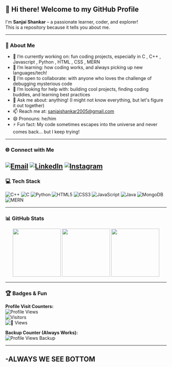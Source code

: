 ## 👋 Hi there! Welcome to my GitHub Profile

I'm **Sanjai Shankar**  – a passionate learner, coder, and explorer!  
This is a repository because it tells you about me.

---

### 🚀 About Me

- 🔭 I’m currently working on: fun coding projects, especially in C , C++ , Javascript , Python , HTML , CSS , MERN
- 🌱 I’m learning: how coding works, and always picking up new languages/tech!
- 🤝 I’m open to collaborate: with anyone who loves the challenge of debugging mysterious code
- 🤔 I’m looking for help with: building cool projects, finding coding buddies, and learning best practices
- 💬 Ask me about: anything! (I might not know everything, but let's figure it out together)
- 📫 Reach me at: [sanjaishankar2005@gmail.com](mailto:sanjaishankar2005@gmail.com)
- 😄 Pronouns: he/him
- ⚡ Fun fact: My code sometimes escapes into the universe and never comes back… but I keep trying!

---

### 🌐 Connect with Me

[![Email](https://img.shields.io/badge/Email-D14836?logo=gmail&logoColor=white&style=for-the-badge)](mailto:sanjaishankar2005@gmail.com)
[![LinkedIn](https://img.shields.io/badge/LinkedIn-blue?logo=linkedin&logoColor=white&style=for-the-badge)](https://www.linkedin.com/in/sanjai-shankar-a40aa32b8/) 
[![Instagram](https://img.shields.io/badge/Instagram-E4405F?logo=instagram&logoColor=white&style=for-the-badge)](https://www.instagram.com/_sanjjjjj__/)
---

### 💻 Tech Stack

![C++](https://img.shields.io/badge/C++-00599C?logo=c%2B%2B&logoColor=white&style=for-the-badge)
![C](https://img.shields.io/badge/C-00599C?logo=c&logoColor=white&style=for-the-badge)
![Python](https://img.shields.io/badge/Python-3776AB?logo=python&logoColor=white&style=for-the-badge)
![HTML5](https://img.shields.io/badge/HTML5-E34F26?logo=html5&logoColor=white&style=for-the-badge)
![CSS3](https://img.shields.io/badge/CSS3-1572B6?logo=css3&logoColor=white&style=for-the-badge)
![JavaScript](https://img.shields.io/badge/JavaScript-F7DF1E?logo=javascript&logoColor=black&style=for-the-badge)
![Java](https://img.shields.io/badge/Java-007396?logo=java&logoColor=white&style=for-the-badge)
![MongoDB](https://img.shields.io/badge/MongoDB-47A248?logo=mongodb&logoColor=white&style=for-the-badge)
![MERN](https://img.shields.io/badge/MERN-4DB33D?logo=react&logoColor=white&style=for-the-badge)

<!-- Add more tech as you learn them! -->

---

### 📊 GitHub Stats

<p align="center">
  <img src="https://github-readme-stats.vercel.app/api?username=sanjjj44&theme=dark&hide_border=false&show_icons=true" height="150"/>
  <img src="https://nirzak-streak-stats.vercel.app/?user=sanjjj44&theme=dark&hide_border=false" height="150"/>
  <img src="https://github-readme-stats.vercel.app/api/top-langs/?username=sanjjj44&theme=dark&hide_border=false&layout=compact" height="150"/>
</p>

---

### 🏆 Badges & Fun  

**Profile Visit Counters:**  
![Profile Views](https://visitcount.itsvg.in/api?id=sanjjj44&label=Profile%20Views&color=12&icon=5&pretty=true)  
![Visitors](https://visitcount.itsvg.in/api?id=sanjjj44&label=Visitors&color=1&icon=3&pretty=true)  
![👀 Views](https://visitcount.itsvg.in/api?id=sanjjj44&label=👀%20Views&color=6&icon=8&pretty=true)  

**Backup Counter (Always Works):**  
![Profile Views Backup](https://komarev.com/ghpvc/?username=sanjjj44&color=blue&style=flat)

---
###
-ALWAYS WE SEE BOTTOM 
---

